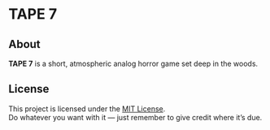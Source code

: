 # TAPE 7

## About

**TAPE 7** is a short, atmospheric analog horror game set deep in the woods.  

## License

This project is licensed under the [MIT License](LICENSE).  
Do whatever you want with it — just remember to give credit where it’s due.
